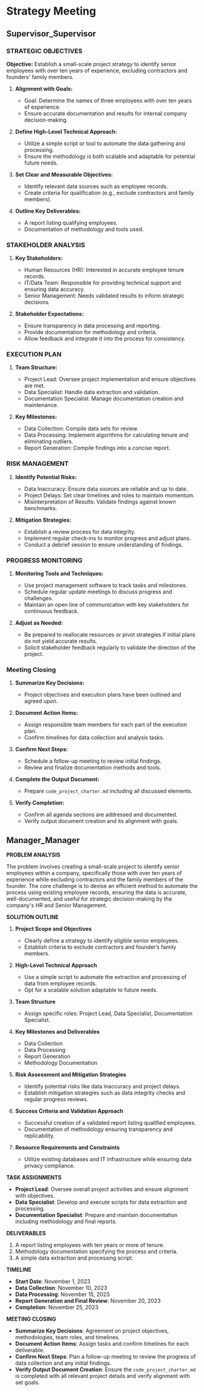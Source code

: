 # Strategy Meeting

## Supervisor_Supervisor

### STRATEGIC OBJECTIVES

**Objective:** Establish a small-scale project strategy to identify senior employees with over ten years of experience, excluding contractors and founders' family members.

1. **Alignment with Goals:**
   - Goal: Determine the names of three employees with over ten years of experience.
   - Ensure accurate documentation and results for internal company decision-making.

2. **Define High-Level Technical Approach:**
   - Utilize a simple script or tool to automate the data gathering and processing.
   - Ensure the methodology is both scalable and adaptable for potential future needs.

3. **Set Clear and Measurable Objectives:**
   - Identify relevant data sources such as employee records.
   - Create criteria for qualification (e.g., exclude contractors and family members).

4. **Outline Key Deliverables:**
   - A report listing qualifying employees.
   - Documentation of methodology and tools used.

### STAKEHOLDER ANALYSIS

1. **Key Stakeholders:**
   - Human Resources (HR): Interested in accurate employee tenure records.
   - IT/Data Team: Responsible for providing technical support and ensuring data accuracy.
   - Senior Management: Needs validated results to inform strategic decisions.

2. **Stakeholder Expectations:**
   - Ensure transparency in data processing and reporting.
   - Provide documentation for methodology and criteria.
   - Allow feedback and integrate it into the process for consistency.

### EXECUTION PLAN

1. **Team Structure:**
   - Project Lead: Oversee project implementation and ensure objectives are met.
   - Data Specialist: Handle data extraction and validation.
   - Documentation Specialist: Manage documentation creation and maintenance.

2. **Key Milestones:**
   - Data Collection: Compile data sets for review.
   - Data Processing: Implement algorithms for calculating tenure and eliminating outliers.
   - Report Generation: Compile findings into a concise report.

### RISK MANAGEMENT

1. **Identify Potential Risks:**
   - Data Inaccuracy: Ensure data sources are reliable and up to date.
   - Project Delays: Set clear timelines and roles to maintain momentum.
   - Misinterpretation of Results: Validate findings against known benchmarks.

2. **Mitigation Strategies:**
   - Establish a review process for data integrity.
   - Implement regular check-ins to monitor progress and adjust plans.
   - Conduct a debrief session to ensure understanding of findings.

### PROGRESS MONITORING

1. **Monitoring Tools and Techniques:**
   - Use project management software to track tasks and milestones.
   - Schedule regular update meetings to discuss progress and challenges.
   - Maintain an open line of communication with key stakeholders for continuous feedback.

2. **Adjust as Needed:**
   - Be prepared to reallocate resources or pivot strategies if initial plans do not yield accurate results.
   - Solicit stakeholder feedback regularly to validate the direction of the project.

### Meeting Closing

1. **Summarize Key Decisions:**
   - Project objectives and execution plans have been outlined and agreed upon.

2. **Document Action Items:**
   - Assign responsible team members for each part of the execution plan.
   - Confirm timelines for data collection and analysis tasks.

3. **Confirm Next Steps:**
   - Schedule a follow-up meeting to review initial findings.
   - Review and finalize documentation methods and tools.

4. **Complete the Output Document:**
   - Prepare `code_project_charter.md` including all discussed elements.

5. **Verify Completion:**
   - Confirm all agenda sections are addressed and documented.
   - Verify output document creation and its alignment with goals.

## Manager_Manager

**PROBLEM ANALYSIS**

The problem involves creating a small-scale project to identify senior employees within a company, specifically those with over ten years of experience while excluding contractors and the family members of the founder. The core challenge is to devise an efficient method to automate the process using existing employee records, ensuring the data is accurate, well-documented, and useful for strategic decision-making by the company's HR and Senior Management.

**SOLUTION OUTLINE**

1. **Project Scope and Objectives**
   - Clearly define a strategy to identify eligible senior employees.
   - Establish criteria to exclude contractors and founder’s family members.

2. **High-Level Technical Approach**
   - Use a simple script to automate the extraction and processing of data from employee records.
   - Opt for a scalable solution adaptable to future needs.

3. **Team Structure**
   - Assign specific roles: Project Lead, Data Specialist, Documentation Specialist.
   
4. **Key Milestones and Deliverables**
   - Data Collection
   - Data Processing
   - Report Generation
   - Methodology Documentation
   
5. **Risk Assessment and Mitigation Strategies**
   - Identify potential risks like data inaccuracy and project delays.
   - Establish mitigation strategies such as data integrity checks and regular progress reviews.

6. **Success Criteria and Validation Approach**
   - Successful creation of a validated report listing qualified employees.
   - Documentation of methodology ensuring transparency and replicability.
   
7. **Resource Requirements and Constraints**
   - Utilize existing databases and IT infrastructure while ensuring data privacy compliance.

**TASK ASSIGNMENTS**

- **Project Lead**: Oversee overall project activities and ensure alignment with objectives. 
- **Data Specialist**: Develop and execute scripts for data extraction and processing.
- **Documentation Specialist**: Prepare and maintain documentation including methodology and final reports.

**DELIVERABLES**

1. A report listing employees with ten years or more of tenure.
2. Methodology documentation specifying the process and criteria.
3. A simple data extraction and processing script.

**TIMELINE**

- **Start Date**: November 1, 2023
- **Data Collection**: November 10, 2023
- **Data Processing**: November 15, 2023
- **Report Generation and Final Review**: November 20, 2023
- **Completion**: November 25, 2023

**MEETING CLOSING**

- **Summarize Key Decisions**: Agreement on project objectives, methodologies, team roles, and timelines.
- **Document Action Items**: Assign tasks and confirm timelines for each deliverable.
- **Confirm Next Steps**: Plan a follow-up meeting to review the progress of data collection and any initial findings.
- **Verify Output Document Creation**: Ensure the `code_project_charter.md` is completed with all relevant project details and verify alignment with set goals.


